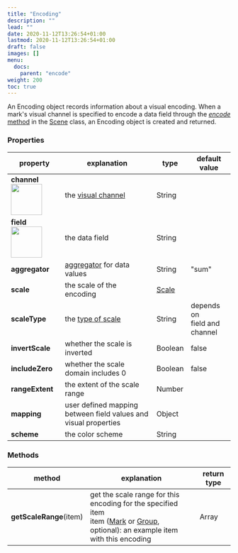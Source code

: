 ```yaml
---
title: "Encoding"
description: ""
lead: ""
date: 2020-11-12T13:26:54+01:00
lastmod: 2020-11-12T13:26:54+01:00
draft: false
images: []
menu:
  docs:
    parent: "encode"
weight: 200
toc: true
---
```


An Encoding object records information about a visual encoding. When a mark's visual channel is specified to encode a data field through the [_encode_ method](../../group/scene/#methods-encode) in the [Scene](../../group/scene/) class, an Encoding object is created and returned. 

### Properties
| property |  explanation   | type | default value |
| --- | --- | --- | --- | 
|**channel** <img width="70px" src="../../readonly.png">| the [visual channel](../../global/constants/#channel) | String | | 
|**field** <img width="70px" src="../../readonly.png">| the data field | String | | 
|**aggregator**| [aggregator](../../global/constants/#aggregator) for data values | String |  "sum" | 
|**scale**| the scale of the encoding | [Scale](../scale/) | | 
|**scaleType**| the [type of scale](../../global/constants/#scale-type) | String | depends on<br>field and channel | 
|**invertScale** | whether the scale is inverted | Boolean | false | 
|**includeZero**| whether the scale domain includes 0 | Boolean | false |
|**rangeExtent**| the extent of the scale range | Number | |
|**mapping**| user defined mapping between field values and visual properties | Object |  |
|**scheme**| the color scheme  | String | |

### Methods
| method |  explanation   | return type |
| --- | --- | --- |
| **getScaleRange**(item) | get the scale range for this encoding for the specified item<br>item ([Mark](../../marks/mark/) or [Group](../../group/group/), optional): an example item with this encoding | Array |
